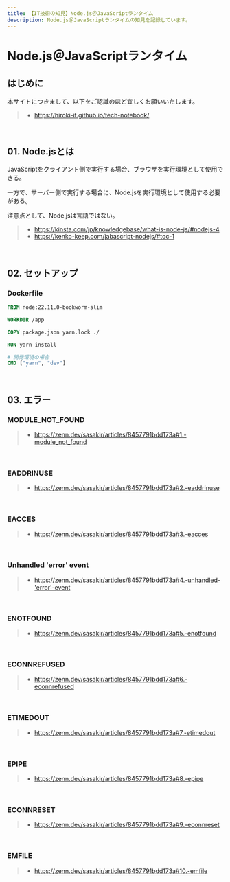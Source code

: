 ```yaml
---
title: 【IT技術の知見】Node.js＠JavaScriptランタイム
description: Node.js＠JavaScriptランタイムの知見を記録しています。
---
```


# Node.js＠JavaScriptランタイム

## はじめに

本サイトにつきまして、以下をご認識のほど宜しくお願いいたします。

> - https://hiroki-it.github.io/tech-notebook/

<br>

## 01. Node.jsとは

JavaScriptをクライアント側で実行する場合、ブラウザを実行環境として使用できる。

一方で、サーバー側で実行する場合に、Node.jsを実行環境として使用する必要がある。

注意点として、Node.jsは言語ではない。

> - https://kinsta.com/jp/knowledgebase/what-is-node-js/#nodejs-4
> - https://kenko-keep.com/jabascript-nodejs/#toc-1

<br>

## 02. セットアップ

### Dockerfile

```dockerfile
FROM node:22.11.0-bookworm-slim

WORKDIR /app

COPY package.json yarn.lock ./

RUN yarn install

# 開発環境の場合
CMD ["yarn", "dev"]
```

<br>

## 03. エラー

### MODULE_NOT_FOUND

> - https://zenn.dev/sasakir/articles/8457791bdd173a#1.-module_not_found

<br>

### EADDRINUSE

> - https://zenn.dev/sasakir/articles/8457791bdd173a#2.-eaddrinuse

<br>

### EACCES

> - https://zenn.dev/sasakir/articles/8457791bdd173a#3.-eacces

<br>

### Unhandled 'error' event

> - https://zenn.dev/sasakir/articles/8457791bdd173a#4.-unhandled-'error'-event

<br>

### ENOTFOUND

> - https://zenn.dev/sasakir/articles/8457791bdd173a#5.-enotfound

<br>

### ECONNREFUSED

> - https://zenn.dev/sasakir/articles/8457791bdd173a#6.-econnrefused

<br>

### ETIMEDOUT

> - https://zenn.dev/sasakir/articles/8457791bdd173a#7.-etimedout

<br>

### EPIPE

> - https://zenn.dev/sasakir/articles/8457791bdd173a#8.-epipe

<br>

### ECONNRESET

> - https://zenn.dev/sasakir/articles/8457791bdd173a#9.-econnreset

<br>

### EMFILE

> - https://zenn.dev/sasakir/articles/8457791bdd173a#10.-emfile

<br>
